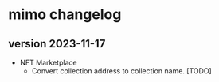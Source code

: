 # mimo changelog

## version 2023-11-17
- NFT Marketplace
    - Convert collection address to collection name. [TODO]
